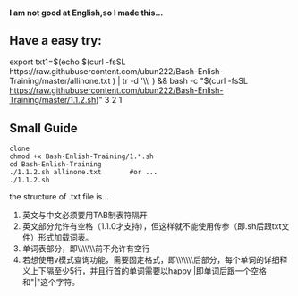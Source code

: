 #### I am not good at English,so I made this...


## Have a easy try:
export txt1=$(echo $(curl -fsSL https://raw.githubusercontent.com/ubun222/Bash-Enlish-Training/master/allinone.txt ) | tr -d '\\' ) && bash -c "$(curl -fsSL https://raw.githubusercontent.com/ubun222/Bash-Enlish-Training/master/1.1.2.sh)"  3 2 1

## Small Guide
```
clone
chmod +x Bash-Enlish-Training/1.*.sh
cd Bash-Enlish-Training
./1.1.2.sh allinone.txt       #or ...
./1.1.2.sh                  
```
the structure of .txt file is...
1. 英文与中文必须要用TAB制表符隔开
2. 英文部分允许有空格（1.1.0才支持），但这样就不能使用传参（即.sh后跟txt文件）形式加载词表。
3. 单词表部分，即\\\\\\\\\\\\\\前不允许有空行
4. 若想使用v模式查询功能，需要固定格式，即\\\\\\\\\\\\\\后部分，每个单词的详细释义上下隔至少5行，并且行首的单词需要以happy |即单词后跟一个空格和"|"这个字符。





